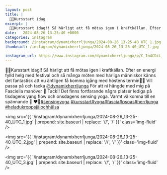 ```yaml
---
layout: post
title: |
  🧡🤗Kursstart idag
excerpt: |
  🧡🤗Kursstart idag!! Så härligt att få mötas igen i kraftkällan. Efter en energi fylld helg med festival och så många möten med härliga människor känns det fantastisk att nu äntligen få komma igång med höstens termin🧡🤗 Vill passa på och tacka @dynamixherrljunga För att ni hängde med mig på Fasciella manöver 🧡 Tack!! Det finns fortfarande några platser lediga på tisdagens yang flow och onsdagens sensing yoga. Varmt välkomna till en spännande 🍂 ♥️🧡  
date:   2024-08-26 13:25:40 +0000
categories: instagram
background: /instagram/dynamixherrljunga/2024-08-26_13-25-40_UTC_1.jpg
thumbnail: /instagram/dynamixherrljunga/2024-08-26_13-25-40_UTC_1.jpg

instagram_url: https://www.instagram.com/dynamixherrljunga/p/C_In4CDiL_O
---
```

🧡🤗Kursstart idag!! Så härligt att få mötas igen i kraftkällan. Efter en energi fylld helg med festival och så många möten med härliga människor känns det fantastisk att nu äntligen få komma igång med höstens termin🧡🤗 Vill passa på och tacka [@dynamixherrljunga](https://www.instagram.com/dynamixherrljunga/) För att ni hängde med mig på Fasciella manöver 🧡 Tack!! Det finns fortfarande några platser lediga på tisdagens yang flow och onsdagens sensing yoga. Varmt välkomna till en spännande 🍂 ♥️🧡[#sensingyoga](https://www.instagram.com/explore/tags/sensingyoga/) [#kursstart#yoga#fascia#psoas#herrljunga](https://www.instagram.com/explore/tags/kursstart#yoga#fascia#psoas#herrljunga/) [#heladukroppsjälochhälsa](https://www.instagram.com/explore/tags/heladukroppsjälochhälsa/)



<img src='{{ '/instagram/dynamixherrljunga/2024-08-26_13-25-40_UTC_1.jpg' | prepend: site.baseurl | replace: '//', '/' }}' class='img-fluid' />


<img src='{{ '/instagram/dynamixherrljunga/2024-08-26_13-25-40_UTC_2.jpg' | prepend: site.baseurl | replace: '//', '/' }}' class='img-fluid' />


<img src='{{ '/instagram/dynamixherrljunga/2024-08-26_13-25-40_UTC_3.jpg' | prepend: site.baseurl | replace: '//', '/' }}' class='img-fluid' />
